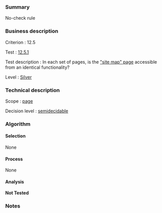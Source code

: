 ### Summary

No-check rule

### Business description

Criterion : 12.5

Test :
[12.5.1](http://www.accessiweb.org/index.php/accessiweb-22-english-version.html#test-12-5-1)

Test description : In each set of pages, is the ["site map"
page](http://www.braillenet.org/accessibilite/referentiel-aw21-en/glossaire.php#mPlanSite)
accessible from an identical functionality?

Level : [Silver](/en/category/rules-design/accessiweb-11/level/argent)

### Technical description

Scope : [page](/en/category/rules-design/accessiweb-11/scope/page)

Decision level :
[semidecidable](/en/category/rules-design/accessiweb-11/decision-level/semidecidable)

### Algorithm

#### Selection

None

#### Process

None

#### Analysis

**Not Tested**

### Notes


